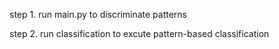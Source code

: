 step 1. run main.py to discriminate patterns

step 2. run classification to excute pattern-based classification